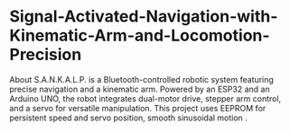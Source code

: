# Signal-Activated-Navigation-with-Kinematic-Arm-and-Locomotion-Precision
About S.A.N.K.A.L.P. is a Bluetooth-controlled robotic system featuring precise navigation and a kinematic arm. Powered by an ESP32 and an Arduino UNO, the robot integrates dual-motor drive, stepper arm control, and a servo for versatile manipulation. This project uses EEPROM for persistent speed and servo position, smooth sinusoidal motion .
